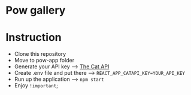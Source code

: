 <h1>Pow gallery</h1>


<h1>Instruction</h1>
<ul>
  <li> Clone this repository </li>
  <li> Move to pow-app folder </li>
  <li> Generate your API key --> <a href="https://thecatapi.com/">The Cat API</a></li>
  <li> Create .env file and put there --> <code>REACT_APP_CATAPI_KEY=YOUR_API_KEY</code></li>
  <li> Run up the application --> <code>npm start</code></li>
  <li> Enjoy <code>!important</code>;</li>
</ul>
